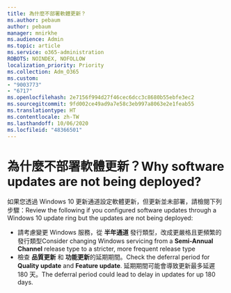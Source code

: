 ```yaml
---
title: 為什麼不部署軟體更新？
ms.author: pebaum
author: pebaum
manager: mnirkhe
ms.audience: Admin
ms.topic: article
ms.service: o365-administration
ROBOTS: NOINDEX, NOFOLLOW
localization_priority: Priority
ms.collection: Adm_O365
ms.custom:
- "9003773"
- "6717"
ms.openlocfilehash: 2e7156f994d27f46cec6dcc3c8680b55ebfe3ec2
ms.sourcegitcommit: 9fd002ce49ad9a7e58c3eb997a8063e2e1feab55
ms.translationtype: HT
ms.contentlocale: zh-TW
ms.lasthandoff: 10/06/2020
ms.locfileid: "48366501"
---
```

# <a name="why-software-updates-are-not-being-deployed"></a><span data-ttu-id="98477-102">為什麼不部署軟體更新？</span><span class="sxs-lookup"><span data-stu-id="98477-102">Why software updates are not being deployed?</span></span>

<span data-ttu-id="98477-103">如果您透過 Windows 10 更新通道設定軟體更新，但更新並未部署，請檢閱下列步驟：</span><span class="sxs-lookup"><span data-stu-id="98477-103">Review the following if you configured software updates through a Windows 10 update ring but the updates are not being deployed:</span></span>  

- <span data-ttu-id="98477-104">請考慮變更 Windows 服務，從 **半年通道** 發行類型，改成更嚴格且更頻繁的發行類型</span><span class="sxs-lookup"><span data-stu-id="98477-104">Consider changing Windows servicing from a  **Semi-Annual Channel**  release type to a stricter, more frequent release type</span></span>  
- <span data-ttu-id="98477-105">檢查 **品質更新** 和 **功能更新**的延期期間。</span><span class="sxs-lookup"><span data-stu-id="98477-105">Check the deferral period for  **Quality update**  and  **Feature update**.</span></span> <span data-ttu-id="98477-106">延期期間可能會導致更新最多延遲 180 天。</span><span class="sxs-lookup"><span data-stu-id="98477-106">The deferral period could lead to delay in updates for up 180 days.</span></span>
